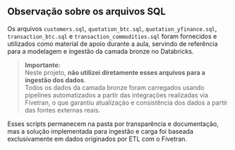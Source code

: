 ## Observação sobre os arquivos SQL

Os arquivos `customers.sql`, `quotation_btc.sql`, `quotation_yfinance.sql`, `transaction_btc.sql` e `transaction_commodities.sql` foram fornecidos e utilizados como material de apoio durante a aula, servindo de referência para a modelagem e ingestão da camada bronze no Databricks.

> **Importante:**  
> Neste projeto, **não utilizei diretamente esses arquivos para a ingestão dos dados**.  
> Todos os dados da camada bronze foram carregados usando pipelines automatizados a partir das integrações realizadas via Fivetran, o que garantiu atualização e consistência dos dados a partir das fontes externas reais.

Esses scripts permanecem na pasta por transparência e documentação, mas a solução implementada para ingestão e carga foi baseada exclusivamente em dados originados por ETL com o Fivetran.

